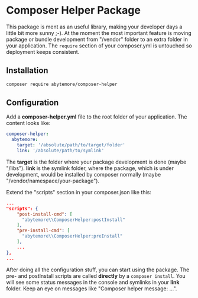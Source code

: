 # Composer Helper Package
This package is ment as an useful library, making your developer days a little bit more sunny ;-).
At the moment the most important feature is moving package or bundle development from "/vendor" folder to an extra folder in your application. The `require` section of your composer.yml is untouched so deployment keeps consistent.

## Installation
```bash
composer require abytemore/composer-helper
```

## Configuration
Add a **composer-helper.yml** file to the root folder of your application. The content looks like:
```yaml
composer-helper:
  abytemore:
    target: '/absolute/path/to/target/folder'
    link: '/absolute/path/to/symlink'
```
The **target** is the folder where your package development is done (maybe "/libs"). **link** is the symlink folder, where the package, which is under development, would be installed by composer normally (maybe "/vendor/namespace/your-package").


Extend the "scripts" section in your composer.json like this:
```json
...
"scripts": {
    "post-install-cmd": [
      "abytemore\\ComposerHelper:postInstall"
    ],
    "pre-install-cmd": [
      "abytemore\\ComposerHelper:preInstall"
    ],
    ...
},
...
```

After doing all the configuration stuff, you can start using the package. The pre- and postInstall scripts are called **directly** by a `composer install`. You will see some status messages in the console and symlinks in your **link** folder. Keep an eye on messages like "Composer helper message: ...".

